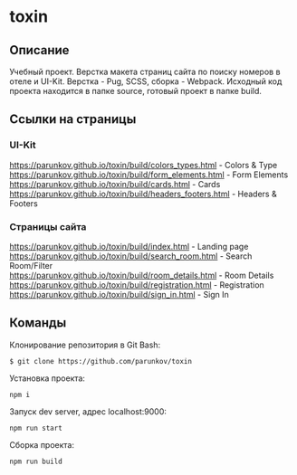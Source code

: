 # toxin

## Описание

Учебный проект. Верстка макета страниц сайта по поиску номеров в отеле и UI-Kit. Верстка - Pug, SCSS, сборка - Webpack. Исходный код проекта находится в папке source, готовый проект в папке build.

## Ссылки на страницы

### UI-Kit

https://parunkov.github.io/toxin/build/colors_types.html - Colors & Type  
https://parunkov.github.io/toxin/build/form_elements.html - Form Elements  
https://parunkov.github.io/toxin/build/cards.html - Cards  
https://parunkov.github.io/toxin/build/headers_footers.html - Headers & Footers  

### Страницы сайта

https://parunkov.github.io/toxin/build/index.html - Landing page  
https://parunkov.github.io/toxin/build/search_room.html - Search Room/Filter  
https://parunkov.github.io/toxin/build/room_details.html - Room Details  
https://parunkov.github.io/toxin/build/registration.html - Registration  
https://parunkov.github.io/toxin/build/sign_in.html - Sign In  

## Команды

Клонирование репозитория в Git Bash:

    $ git clone https://github.com/parunkov/toxin

Установка проекта:
    
    npm i

Запуск dev server, адрес localhost:9000:

    npm run start

Сборка проекта:

    npm run build
